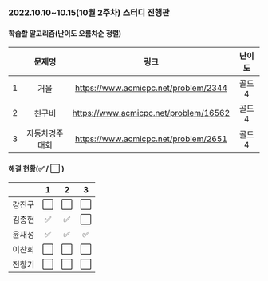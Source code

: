 ### 2022.10.10~10.15(10월 2주차) 스터디 진행판

#### 학습할 알고리즘(난이도 오름차순 정렬)

|      |     문제명     |                 링크                  | 난이도 |
| :--: | :------------: | :-----------------------------------: | :----: |
|  1   |      거울      | https://www.acmicpc.net/problem/2344  | 골드4  |
|  2   |     친구비     | https://www.acmicpc.net/problem/16562 | 골드4  |
|  3   | 자동차경주대회 | https://www.acmicpc.net/problem/2651  | 골드4  |

#### 해결 현황(:white_check_mark: / :white_large_square:  )

|        |          1           |          2           |          3           |
| :----: | :------------------: | :------------------: | :------------------: |
| 강진구 | :white_large_square: |  :white_large_square:  | :white_large_square: |
| 김종현 | :white_check_mark: | :white_check_mark: | :white_large_square: |
|  윤재성  |  :white_check_mark:  | :white_check_mark: | :white_check_mark: |
| 이찬희 | :white_large_square: | :white_large_square: | :white_large_square: |
| 전창기 |  :white_large_square:  |  :white_large_square:  |  :white_large_square:  |

